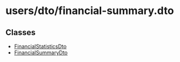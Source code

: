 # users/dto/financial-summary.dto

## Classes

- [FinancialStatisticsDto](classes/FinancialStatisticsDto.md)
- [FinancialSummaryDto](classes/FinancialSummaryDto.md)
